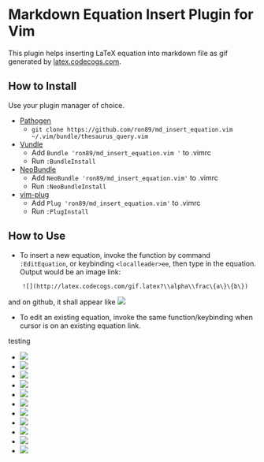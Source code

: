 # Markdown Equation Insert Plugin for Vim

This plugin helps inserting LaTeX equation into markdown file as gif generated
by [latex.codecogs.com](latex.codecogs.com).

## How to Install

Use your plugin manager of choice.

- [Pathogen](https://github.com/tpope/vim-pathogen)
  - `git clone https://github.com/ron89/md_insert_equation.vim ~/.vim/bundle/thesaurus_query.vim`
- [Vundle](https://github.com/gmarik/vundle)
  - Add `Bundle 'ron89/md_insert_equation.vim '` to .vimrc
  - Run `:BundleInstall`
- [NeoBundle](https://github.com/Shougo/neobundle.vim)
  - Add `NeoBundle 'ron89/md_insert_equation.vim'` to .vimrc
  - Run `:NeoBundleInstall`
- [vim-plug](https://github.com/junegunn/vim-plug)
  - Add `Plug 'ron89/md_insert_equation.vim'` to .vimrc
  - Run `:PlugInstall`

## How to Use

 * To insert a new equation, invoke the function by command `:EditEquation`, or
   keybinding `<localleader>ee`, then type in the equation. Output would be an
   image link:
```
    ![](http://latex.codecogs.com/gif.latex?\\alpha\\frac\{a\}\{b\})
```
   and on github, it shall appear like ![](http://latex.codecogs.com/gif.latex?\\alpha\\frac\{a\}\{b\})

 * To edit an existing equation, invoke the same function/keybinding when cursor is on an existing equation link.

testing
  * ![](http://latex.codecogs.com/gif.latex?\\alpha+\\frac\{a\}\{b\})
  * ![](http://latex.codecogs.com/gif.latex?\\alpha-\\frac\{a\}\{b\})
  * ![](http://latex.codecogs.com/gif.latex?\\alpha\\times\\frac\{a\}\{b\})
  * ![](http://latex.codecogs.com/gif.latex?\\alpha*\\frac\{a\}\{b\})
  * ![](http://latex.codecogs.com/gif.latex?\\alpha/\\frac\{a\}\{b\})
  * ![](http://latex.codecogs.com/gif.latex?\\alpha/\\frac\{a_a\}\{b\})
  * ![](http://latex.codecogs.com/gif.latex?\\alpha/(\\frac\{a_a\}\{b\}))
  * ![](http://latex.codecogs.com/gif.latex?\\alpha/[\\frac\{a_a\}\{b\}])
  * ![](http://latex.codecogs.com/gif.latex?\\alpha/\\{\\frac\{a_a\}\{b\}\\})
  * ![](http://latex.codecogs.com/gif.latex?\\alpha/\{\\frac\{a.a\}\{b'\}\})
  * ![](http://latex.codecogs.com/gif.latex?\\alpha/\{\\frac\{a_a\}\{b`\}\})

